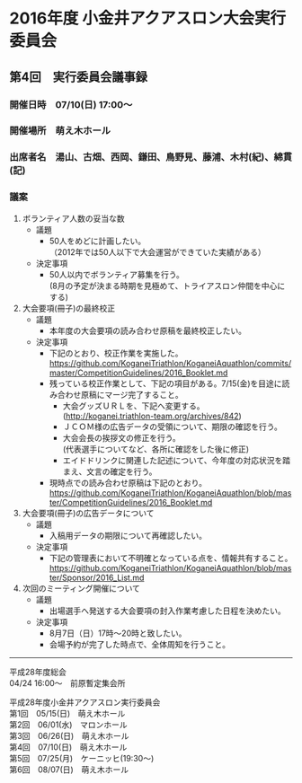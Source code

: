 # 2016年度 小金井アクアスロン大会実行委員会  
## 第4回　実行委員会議事録  
### 開催日時　07/10(日) 17:00～  
### 開催場所　萌え木ホール  
### 出席者名　湯山、古畑、西岡、鎌田、鳥野見、藤浦、木村(紀)、綿貫(記)  
### 議案  
1. ボランティア人数の妥当な数  
   * 議題  
     + 50人をめどに計画したい。  
       （2012年では50人以下で大会運営ができていた実績がある）  
   * 決定事項  
     + 50人以内でボランティア募集を行う。  
       (8月の予定が決まる時期を見極めて、トライアスロン仲間を中心にする)  
2. 大会要項(冊子)の最終校正  
   * 議題  
     + 本年度の大会要項の読み合わせ原稿を最終校正したい。  
   * 決定事項  
     + 下記のとおり、校正作業を実施した。  
       https://github.com/KoganeiTriathlon/KoganeiAquathlon/commits/master/CompetitionGuidelines/2016_Booklet.md  
     + 残っている校正作業として、下記の項目がある。7/15(金)を目途に読み合わせ原稿にマージ完了すること。   
        - 大会グッズＵＲＬを、下記へ変更する。  
         (http://koganei.triathlon-team.org/archives/842)  
        - ＪＣＯＭ様の広告データの受領について、期限の確認を行う。  
        - 大会会長の挨拶文の修正を行う。  
          (代表選手についてなど、各所に確認をした後に修正)  
        - エイドドリンクに関連した記述について、今年度の対応状況を踏まえ、文言の確定を行う。  
     + 現時点での読み合わせ原稿は下記のとおり。  
       https://github.com/KoganeiTriathlon/KoganeiAquathlon/blob/master/CompetitionGuidelines/2016_Booklet.md  
3. 大会要項(冊子)の広告データについて  
   * 議題  
     + 入稿用データの期限について再確認したい。  
   * 決定事項  
     + 下記の管理表において不明確となっている点を、情報共有すること。  
       https://github.com/KoganeiTriathlon/KoganeiAquathlon/blob/master/Sponsor/2016_List.md  
4. 次回のミーティング開催について  
   * 議題  
     + 出場選手へ発送する大会要項の封入作業考慮した日程を決めたい。  
   * 決定事項  
     + 8月7日（日）17時～20時と致したい。  
     + 会場予約が完了した時点で、全体周知を行うこと。    

---

平成28年度総会  
04/24 16:00～　前原暫定集会所  

平成28年度小金井アクアスロン実行委員会  
第1回　05/15(日)　萌え木ホール  
第2回　06/01(水)　マロンホール  
第3回　06/26(日)　萌え木ホール  
第4回　07/10(日)　萌え木ホール  
第5回　07/25(月)　ケーニッヒ(19:30～)  
第6回　08/07(日)　萌え木ホール  
